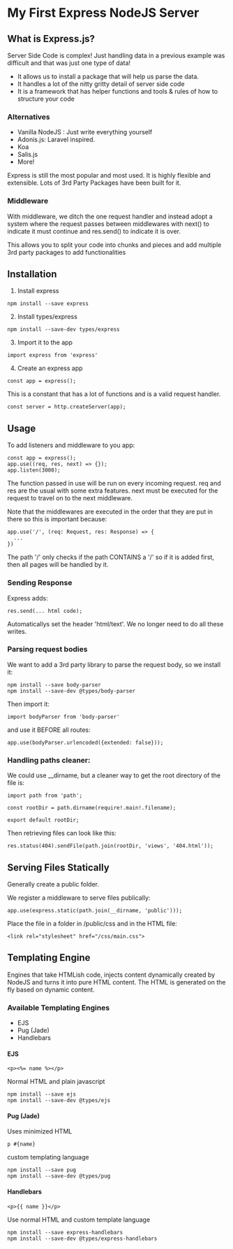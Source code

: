 # My First Express NodeJS Server

## What is Express.js?
Server Side Code is complex! Just handling data in a previous example was difficult and that was just one type of data! 

- It allows us to install a package that will help us parse the data.
- It handles a lot of the nitty gritty detail of server side code
- It is a framework that has helper functions and tools & rules of how to structure your code

### Alternatives
- Vanilla NodeJS : 
  Just write everything yourself
- Adonis.js: 
  Laravel inspired.
- Koa
- Salis.js
- More!

Express is still the most popular and most used. It is highly flexible and extensible. Lots of 3rd Party Packages have been built for it. 

### Middleware

With middleware, we ditch the one request handler and instead adopt a system where the request passes between middlewares with next() to indicate it must continue and res.send() to indicate it is over.

This allows you to split your code into chunks and pieces and add multiple 3rd party packages to add functionalities

## Installation

1. Install express
```
npm install --save express
```
2. Install types/express
```
npm install --save-dev types/express
```
3. Import it to the app
```
import express from 'express'
```
4. Create an express app
```
const app = express();
```
This is a constant that has a lot of functions and is a valid request handler.
```
const server = http.createServer(app);
```

## Usage

To add listeners and middleware to you app:
```
const app = express();
app.use((req, res, next) => {});
app.listen(3000);
```
The function passed in use will be run on every incoming request. req and res are the usual with some extra features. next must be executed for the request to travel on to the next middleware.

Note that the middlewares are executed in the order that they are put in there so this is important because:

```
app.use('/', (req: Request, res: Response) => {
  ...
})
```
The path '/' only checks if the path CONTAINS a '/' so if it is added first, then all pages will be handled by it.

### Sending Response

Express adds:
```
res.send(... html code);
```
Automaticallys set the header 'html/text'. We no longer need to do all these writes.

### Parsing request bodies

We want to add a 3rd party library to parse the request body, so we install it:
```
npm install --save body-parser
npm install --save-dev @types/body-parser
```
Then import it:
```
import bodyParser from 'body-parser'
```
and use it BEFORE all routes:
```
app.use(bodyParser.urlencoded({extended: false}));
```

### Handling paths cleaner:
We could use __dirname, but a cleaner way to get the root directory of the file is:
```
import path from 'path';

const rootDir = path.dirname(require!.main!.filename);

export default rootDir;
```
Then retrieving files can look like this:
```
res.status(404).sendFile(path.join(rootDir, 'views', '404.html'));
```

## Serving Files Statically

Generally create a public folder.

We register a middleware to serve files publically:
```
app.use(express.static(path.join(__dirname, 'public')));
```
Place the file in a folder in /public/css and in the HTML file:
```
<link rel="stylesheet" href="/css/main.css">
```

## Templating Engine

Engines that take HTMLish code, injects content dynamically created by NodeJS and turns it into pure HTML content. The HTML is generated on the fly based on dynamic content. 

### Available Templating Engines

- EJS
- Pug (Jade)
- Handlebars

#### EJS
```
<p><%= name %></p>
```
Normal HTML and plain javascript
```
npm install --save ejs
npm install --save-dev @types/ejs
```

#### Pug (Jade)
Uses minimized HTML
```
p #{name}
```
 custom templating language

```
npm install --save pug
npm install --save-dev @types/pug
```

#### Handlebars
```
<p>{{ name }}</p>
```
Use normal HTML and custom template language
```
npm install --save express-handlebars
npm install --save-dev @types/express-handlebars
```

